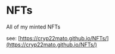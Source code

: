 # NFTs
All of my minted NFTs

see: [https://cryp22mato.github.io/NFTs/](https://cryp22mato.github.io/NFTs/)
